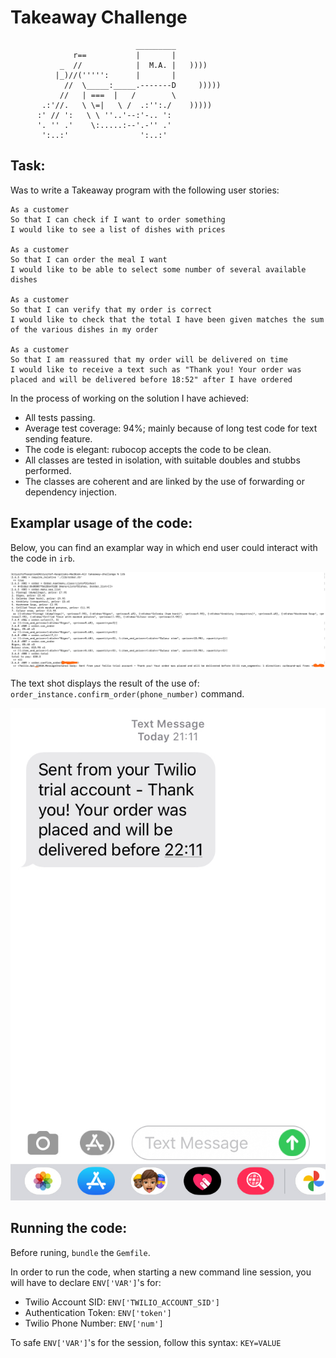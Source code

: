 Takeaway Challenge
==================
```
                            _________
              r==           |       |
           _  //            |  M.A. |   ))))
          |_)//(''''':      |       |
            //  \_____:_____.-------D     )))))
           //   | ===  |   /        \
       .:'//.   \ \=|   \ /  .:'':./    )))))
      :' // ':   \ \ ''..'--:'-.. ':
      '. '' .'    \:.....:--'.-'' .'
       ':..:'                ':..:'

 ```



Task:
-----

Was to write a Takeaway program with the following user stories:

```
As a customer
So that I can check if I want to order something
I would like to see a list of dishes with prices

As a customer
So that I can order the meal I want
I would like to be able to select some number of several available dishes

As a customer
So that I can verify that my order is correct
I would like to check that the total I have been given matches the sum of the various dishes in my order

As a customer
So that I am reassured that my order will be delivered on time
I would like to receive a text such as "Thank you! Your order was placed and will be delivered before 18:52" after I have ordered
```



In the process of working on the solution I have achieved:

* All tests passing.
* Average test coverage: 94%; mainly because of long test code for text sending feature.
* The code is elegant: rubocop accepts the code to be clean. 
* All classes are tested in isolation, with suitable doubles and stubbs performed.
* The classes are coherent and are linked by the use of forwarding or dependency injection.

Examplar usage of the code:
-----

Below, you can find an examplar way in which end user could interact with the code in `irb`.


![](/irbshot.png)

The text shot displays the result of the use of: `order_instance.confirm_order(phone_number)` command.

![](/textshot.jpeg)


Running the code:
-----
Before runing, `bundle` the `Gemfile`. 

In order to run the code, when starting a new command line session, you will have to declare `ENV['VAR']`'s for:

* Twilio Account SID: `ENV['TWILIO_ACCOUNT_SID']`
* Authentication Token: `ENV['token']`
* Twilio Phone Number:  `ENV['num']`

To safe `ENV['VAR']`'s for the session, follow this syntax: `KEY=VALUE`
